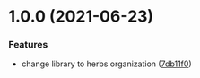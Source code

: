 # 1.0.0 (2021-06-23)


### Features

* change library to herbs organization ([7db11f0](https://github.com/herbsjs/gotu/commit/7db11f0ee1661431fe2b3732cbff7bb59e067611))
